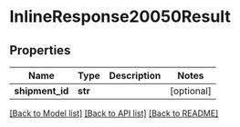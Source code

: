 # InlineResponse20050Result

## Properties
Name | Type | Description | Notes
------------ | ------------- | ------------- | -------------
**shipment_id** | **str** |  | [optional] 

[[Back to Model list]](../README.md#documentation-for-models) [[Back to API list]](../README.md#documentation-for-api-endpoints) [[Back to README]](../README.md)


